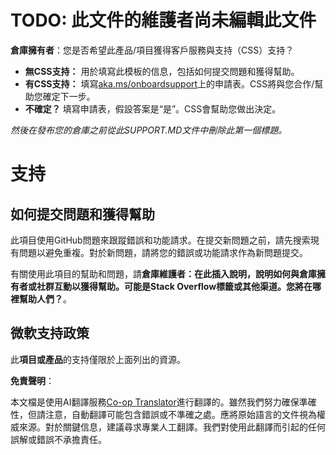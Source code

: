 <!--
CO_OP_TRANSLATOR_METADATA:
{
  "original_hash": "b7244261ee19497082edf33bcce64717",
  "translation_date": "2025-05-17T05:46:40+00:00",
  "source_file": "SUPPORT.md",
  "language_code": "tw"
}
-->
# TODO: 此文件的維護者尚未編輯此文件

**倉庫擁有者**：您是否希望此產品/項目獲得客戶服務與支持（CSS）支持？

- **無CSS支持：** 用於填寫此模板的信息，包括如何提交問題和獲得幫助。
- **有CSS支持：** 填寫[aka.ms/onboardsupport](https://aka.ms/onboardsupport)上的申請表。CSS將與您合作/幫助您確定下一步。
- **不確定？** 填寫申請表，假設答案是“是”。CSS會幫助您做出決定。

*然後在發布您的倉庫之前從此SUPPORT.MD文件中刪除此第一個標題。*

# 支持

## 如何提交問題和獲得幫助

此項目使用GitHub問題來跟蹤錯誤和功能請求。在提交新問題之前，請先搜索現有問題以避免重複。對於新問題，請將您的錯誤或功能請求作為新問題提交。

有關使用此項目的幫助和問題，請**倉庫維護者：在此插入說明，說明如何與倉庫擁有者或社群互動以獲得幫助。可能是Stack Overflow標籤或其他渠道。您將在哪裡幫助人們？**。

## 微軟支持政策

此**項目或產品**的支持僅限於上面列出的資源。

**免責聲明**：

本文檔是使用AI翻譯服務[Co-op Translator](https://github.com/Azure/co-op-translator)進行翻譯的。雖然我們努力確保準確性，但請注意，自動翻譯可能包含錯誤或不準確之處。應將原始語言的文件視為權威來源。對於關鍵信息，建議尋求專業人工翻譯。我們對使用此翻譯而引起的任何誤解或錯誤不承擔責任。